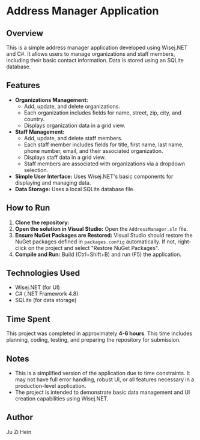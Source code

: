 # Address Manager Application

## Overview

This is a simple address manager application developed using Wisej.NET and C#. It allows users to manage organizations and staff members, including their basic contact information. Data is stored using an SQLite database.

## Features

*   **Organizations Management:**
    *   Add, update, and delete organizations.
    *   Each organization includes fields for name, street, zip, city, and country.
    *   Displays organization data in a grid view.
*   **Staff Management:**
    *   Add, update, and delete staff members.
    *   Each staff member includes fields for title, first name, last name, phone number, email, and their associated organization.
    *   Displays staff data in a grid view.
    *   Staff members are associated with organizations via a dropdown selection.
*   **Simple User Interface:** Uses Wisej.NET's basic components for displaying and managing data.
*   **Data Storage:** Uses a local SQLite database file.

## How to Run

1.  **Clone the repository:**
2.  **Open the solution in Visual Studio:** Open the `AddressManager.sln` file.
3.  **Ensure NuGet Packages are Restored:** Visual Studio should restore the NuGet packages defined in `packages.config` automatically. If not, right-click on the project and select "Restore NuGet Packages".
4.  **Compile and Run:** Build (Ctrl+Shift+B) and run (F5) the application.

## Technologies Used

*   Wisej.NET (for UI)
*   C# (.NET Framework 4.8)
*   SQLite (for data storage)

## Time Spent

This project was completed in approximately **4-6 hours**. This time includes planning, coding, testing, and preparing the repository for submission.

## Notes

*   This is a simplified version of the application due to time constraints. It may not have full error handling, robust UI, or all features necessary in a production-level application.
*   The project is intended to demonstrate basic data management and UI creation capabilities using Wisej.NET.

## Author

Ju Zi Hein